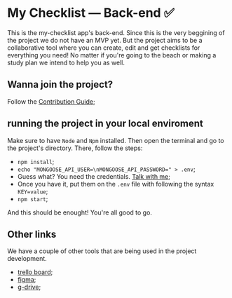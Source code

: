 # My Checklist — Back-end ✅

This is the my-checklist app's back-end. Since this is the very beggining of the project we do not have an MVP yet. But the project aims to be a collaborative tool where you can create, edit and get checklists for everything you need! No matter if you're going to the beach or making a study plan we intend to help you as well.

## Wanna join the project?

Follow the [Contribution Guide](https://github.com/my-checklist/my-checklist--back-end/blob/master/.github/contributing.md#contributing-to-the-project);

## running the project in your local enviroment

Make sure to have `Node` and `Npm` installed. Then open the terminal and go to the project's directory. There, follow the steps: 

 - `npm install`;
 - `echo "MONGOOSE_API_USER=\nMONGOOSE_API_PASSWORD=" > .env`;
 - Guess what? You need the credentials. [Talk with me](mailto:guilherme.lmoraes.devel@gmail.com);
 - Once you have it, put them on the `.env` file with following the syntax `KEY=value`;
 - `npm start`;

 And this should be enought! You're all good to go.

## Other links

We have a couple of other tools that are being used in the project development.

- [trello board](https://trello.com/b/OYMml4UH/my-checklist);
- [figma](https://www.figma.com/file/XQUtbbzCcs5Shhm0VNztB4/Style-Guide-My-Checklist?node-id=0%3A1);
- [g-drive](https://drive.google.com/drive/u/0/folders/1GSLjOY8-6O3wyfw3pYUN8nXwxIep4Kzd);